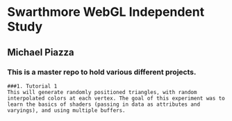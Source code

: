 # Swarthmore WebGL Independent Study
## Michael Piazza

### This is a master repo to hold various different projects.
~~~~~~~~~~~~~~~~~~~~~
###1. Tutorial 1
This will generate randomly positioned triangles, with random interpolated colors at each vertex. The goal of this experiment was to learn the basics of shaders (passing in data as attributes and varyings), and using multiple buffers.
